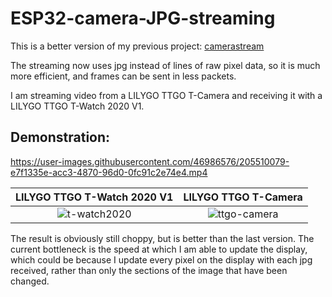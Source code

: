 # ESP32-camera-JPG-streaming
This is a better version of my previous project: [camerastream](https://github.com/amartora/camerastream)<br />

The streaming now uses jpg instead of lines of raw pixel data, so it is much more efficient, and frames can be sent in less packets.<br />

I am streaming video from a LILYGO TTGO T-Camera and receiving it with a LILYGO TTGO T-Watch 2020 V1.

## Demonstration:<br />

https://user-images.githubusercontent.com/46986576/205510079-e7f1335e-acc3-4870-96d0-0fc91c2e74e4.mp4

LILYGO TTGO T-Watch 2020 V1           |  LILYGO TTGO T-Camera
:-------------------------:|:-------------------------:
![t-watch2020](https://user-images.githubusercontent.com/46986576/205510335-086e1562-b65c-4367-bf82-db75e9d0e189.jpg)|![ttgo-camera](https://user-images.githubusercontent.com/46986576/205510337-6986e965-206d-49f3-ac5a-81f51c03815a.jpg)

The result is obviously still choppy, but is better than the last version. The current bottleneck is the speed at which I am able to update the display, which could be because I update every pixel on the display with each jpg received, rather than only the sections of the image that have been changed.
